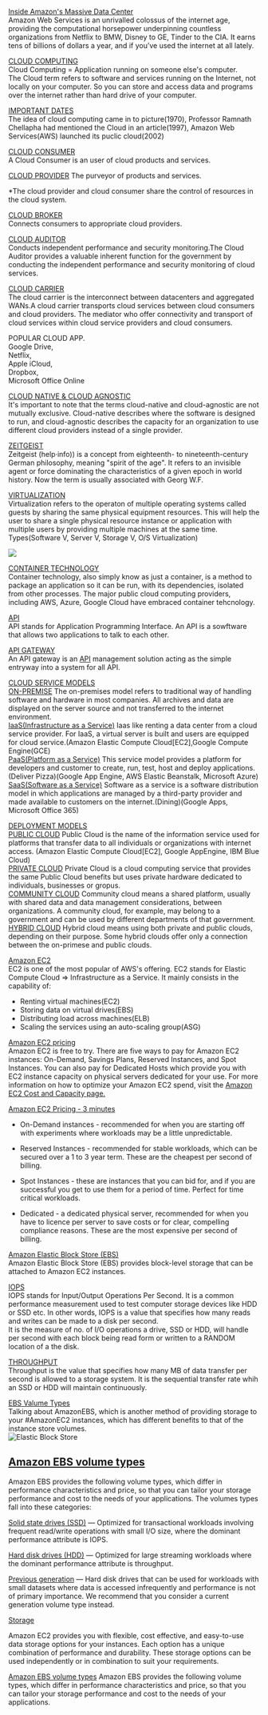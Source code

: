 <a href="https://www.youtube.com/watch?v=q6WlzHLxNKI">Inside Amazon's Massive Data Center</a><br>
Amazon Web Services is an unrivalled colossus of the internet age, providing the computational horsepower underpinning countless organizations from Netflix to BMW, Disney to GE, Tinder to the CIA. It earns tens of billions of dollars a year, and if you’ve used the internet at all lately.<br>

<a href="https://www.youtube.com/watch?v=dH0yz-Osy54">CLOUD COMPUTING </a> <br>
Cloud Computing = Application running on someone else's computer. <br>
The Cloud term refers to software and services running on the Internet, not locally on your computer. So you can store and access data and programs over the internet rather than hard drive of your computer.

<a href="https://www.youtube.com/watch?v=Bkx8Egjm2mw">IMPORTANT DATES</a> <BR>
The idea of cloud computing came in to picture(1970), Professor Ramnath Chellapha had mentioned the Cloud in an article(1997), Amazon Web Services(AWS) launched its puclic cloud(2002)

<a href="https://www.youtube.com/watch?v=gC7lnK2FC4A&t=32s">CLOUD CONSUMER</a> <BR>
A Cloud Consumer is an user of cloud products and services.<br>

<a href="https://www.youtube.com/watch?v=gC7lnK2FC4A&t=32s">CLOUD PROVIDER</A> 
The purveyor of products and services.

*The cloud provider and cloud consumer share the control of resources in the cloud system.

<a href="https://www.youtube.com/watch?v=Hj_-gxVRRIM">CLOUD BROKER</a> <BR>
Connects consumers to appropriate cloud providers.

<a href="https://www.youtube.com/watch?v=iq4AAUMVCWg">CLOUD AUDITOR</a> <BR>
Conducts independent performance and security monitoring.The Cloud Auditor provides a valuable inherent function for the government by conducting the independent performance and security monitoring of cloud services.

<a href="https://www.youtube.com/watch?v=gC7lnK2FC4A&t=32s">CLOUD CARRIER</a> <BR>
The cloud carrier is the interconnect between datacenters and aggregated WANs.A cloud carrier transports cloud services between cloud consumers and cloud providers. The mediator who offer connectivity and transport of cloud services within cloud service providers and cloud consumers.

POPULAR CLOUD APP. <BR>
Google Drive,<br>
Netflix, <br>
Apple iCloud,<br>
Dropbox,<br>
Microsoft Office Online<br>

<a href="https://looker.com/definitions/cloud-agnostic#:~:text=It's%20important%20to%20note%20that,instead%20of%20a%20single%20provider.">CLOUD NATIVE & CLOUD AGNOSTIC</a><BR>
It's important to note that the terms cloud-native and cloud-agnostic are not mutually exclusive. Cloud-native describes where the software is designed to run, and cloud-agnostic describes the capacity for an organization to use different cloud providers instead of a single provider.

<a href="https://en.wikipedia.org/wiki/Zeitgeist#:~:text=Zeitgeist%20(help%C2%B7info)),usually%20associated%20with%20Georg%20W.F.">ZEITGEIST</a> <BR>
Zeitgeist (help·info)) is a concept from eighteenth- to nineteenth-century German philosophy, meaning "spirit of the age". It refers to an invisible agent or force dominating the characteristics of a given epoch in world history. Now the term is usually associated with Georg W.F.

<a href="https://www.youtube.com/watch?v=ISwgVUPH1cs">VIRTUALIZATION</a><BR>
Virtualization refers to the operaton of multiple operating systems called guests by sharing the same physical equipment resources. This will help the user to share a single physical resource instance or application with multiple users by providing multiple machines at the same time.<br>
Types(Software V, Server V, Storage V, O/S Virtualization)<br>

<img src="img/virtualization"> <br>

<a href="https://www.youtube.com/watch?v=0qotVMX-J5s"> CONTAINER TECHNOLOGY</a> <BR>
Container technology, also simply know as just a container, is a method to package an application so it can be run, with its dependencies, isolated from other processes. The major public cloud computing providers, including AWS, Azure, Google Cloud have embraced container tehcnology.

<a href="https://www.youtube.com/watch?v=s7wmiS2mSXY">API</a> <br>
API stands for Application Programming Interface. An API is a sowftware that allows two applications to talk to each other. 

<a href="https://www.youtube.com/watch?v=hYgP0cBORVg"> API GATEWAY</a> <br>
An API gateway is an <a href="https://www.youtube.com/watch?v=8WuVBbXsHzg">API</a> management solution acting as the simple entryway into a system for all API. 

<a href="https://www.youtube.com/watch?v=wB6Lfdo2m1Q&t=428s">CLOUD SERVICE MODELS</a><BR>
<a href="https://www.youtube.com/watch?v=wB6Lfdo2m1Q&t=428s">ON-PREMISE</a> The on-premises model refers to traditional way of handling software and hardware in most companies. All archives and data are displayed on the server source and not transferred to the internet environment.<br>
<a href="https://www.youtube.com/watch?v=wB6Lfdo2m1Q&t=428s">IaaS(Infrastructure as a Service)</a> Iaas like renting a data center from a cloud service provider. For IaaS, a virtual server is built and users are equipped for cloud service.(Amazon Elastic Compute Cloud[EC2],Google Compute Engine(GCE)<br>
<a href="https://www.youtube.com/watch?v=wB6Lfdo2m1Q&t=428s">PaaS(Platform as a Service)</a> This service model provides a platform for developers and customer to create, run, test, host and deploy applications.(Deliver Pizza)(Google App Engine, AWS Elastic Beanstalk, Microsoft Azure)<br>
<a href="https://www.youtube.com/watch?v=wB6Lfdo2m1Q&t=428s">SaaS(Software as a Service)</a> Software as a service is a software distribution model in which applications are managed by a third-party provider and made available to customers on the internet.(Dining)(Google Apps, Microsoft Office 365)

<a href="https://www.youtube.com/watch?v=9KZL0_NuiUU">DEPLOYMENT MODELS</a> <br>
<a href="https://www.youtube.com/watch?v=9KZL0_NuiUU">PUBLIC CLOUD</a> Public Cloud is the name of the information service used for platforms that transfer data to all individuals or organizations with internet access. (Amazon Elastic Compute Cloud[EC2], Google AppEngine, IBM Blue Cloud)<br>
<a href="https://www.youtube.com/watch?v=9KZL0_NuiUU">PRIVATE CLOUD</a> Private Cloud is a cloud computing service that provides the same Public Cloud benefits but uses private hardware dedicated to individuals, businesses or gropus.<br>
<a href="https://www.youtube.com/watch?v=9KZL0_NuiUU">COMMUNITY CLOUD</a> Community cloud means a shared platform, usually with shared data and data management considerations, between organizations. A community cloud, for example, may belong to a government and can be used by different departments of that government. <br>
<a href="https://www.youtube.com/watch?v=9KZL0_NuiUU">HYBRID CLOUD</a> Hybrid cloud means using both private and public clouds, depending on their purpose. Some hybrid clouds offer only a connection between the on-primese and public clouds.

<a href="https://www.youtube.com/watch?v=TsRBftzZsQo&t=2s">Amazon EC2</a><br>
EC2 is one of the most popular of AWS's offering. EC2 stands for Elastic Compute Cloud => Infrastructure as a Service. It mainly consists in the capability of:<br>
* Renting virtual machines(EC2)
* Storing data on virtual drives(EBS)
* Distributing load across machines(ELB)
* Scaling the services using an auto-scaling group(ASG)<br>

<a href="https://aws.amazon.com/ec2/pricing/">Amazon EC2 pricing</a><br>
Amazon EC2 is free to try. There are five ways to pay for Amazon EC2 instances: On-Demand, Savings Plans, Reserved Instances, and Spot Instances. You can also pay for Dedicated Hosts which provide you with EC2 instance capacity on physical servers dedicated for your use. For more information on how to optimize your Amazon EC2 spend, visit the <a href="https://aws.amazon.com/ec2/cost-and-capacity/">Amazon EC2 Cost and Capacity page.</a><br>

<a href="https://www.youtube.com/watch?v=LQANRLrdxvo"> Amazon EC2 Pricing - 3 minutes</a><br>
* On-Demand instances - recommended for when you are starting off with experiments where workloads may be a little unpredictable.

* Reserved Instances - recommended for stable workloads, which can be secured over a 1 to 3 year term.  These are the cheapest per second of billing.

* Spot Instances - these are instances that you can bid for, and if you are successful you get to use them for a period of time.  Perfect for time critical workloads.  

* Dedicated - a dedicated physical server, recommended for when you have to licence per server to save costs or for clear, compelling compliance reasons.  These are the most expensive per second of billing.<br>

<a href="https://www.youtube.com/watch?v=ljYH5lHQdxo&t=2s"> Amazon Elastic Block Store (EBS)</a> <br>
Amazon Elastic Block Store (EBS) provides block-level storage that can be attached to Amazon EC2 instances.

<a href="https://www.youtube.com/watch?v=YD_Lg2lzTYI">IOPS</a><br>
IOPS stands for Input/Output Operations Per Second. It is a common performance measurement used to test computer storage devices like HDD or SSD etc. In other words, IOPS is a value that specifies how many reads and writes can be made to a disk per second.<br>
It is the measure of no. of I/O operations a drive, SSD or HDD, will handle per second with each block being read form or written to a RANDOM location of a the disk.<br>

<a href="https://www.youtube.com/watch?v=YD_Lg2lzTYI"> THROUGHPUT</a><br>
Throughput is the value that specifies how many MB of data transfer per second is allowed to a storage system. It is the sequential transfer rate whih an SSD or HDD will maintain continuously.<br>

<a href="https://www.youtube.com/watch?v=_edxeLGnJpg">EBS Valume Types</a><br>
Talking about AmazonEBS, which is another method of providing storage to your #AmazonEC2 instances, which has different benefits to that of the instance store volumes.<br> 
<img src="img/EBS" alt="Elastic Block Store"> <br>
  
## [Amazon EBS volume types](https://docs.aws.amazon.com/AWSEC2/latest/UserGuide/ebs-volume-types.html)  

Amazon EBS provides the following volume types, which differ in performance characteristics and price, so that you can tailor your storage performance and cost to the needs of your applications. The volumes types fall into these categories:

[Solid state drives (SSD)](https://docs.aws.amazon.com/AWSEC2/latest/UserGuide/ebs-volume-types.html#solid-state-drives) — Optimized for transactional workloads involving frequent read/write operations with small I/O size, where the dominant performance attribute is IOPS.

[Hard disk drives (HDD)](https://docs.aws.amazon.com/AWSEC2/latest/UserGuide/ebs-volume-types.html#hard-disk-drives) — Optimized for large streaming workloads where the dominant performance attribute is throughput.

[Previous generation](https://docs.aws.amazon.com/AWSEC2/latest/UserGuide/ebs-volume-types.html#ebs-previous-generation-volumes) — Hard disk drives that can be used for workloads with small datasets where data is accessed infrequently and performance is not of primary importance. We recommend that you consider a current generation volume type instead.

[Storage](https://docs.aws.amazon.com/AWSEC2/latest/UserGuide/Storage.html)

Amazon EC2 provides you with flexible, cost effective, and easy-to-use data storage options for your instances. Each option has a unique combination of performance and durability. These storage options can be used independently or in combination to suit your requirements.

[Amazon EBS volume types](https://docs.aws.amazon.com/AWSEC2/latest/UserGuide/ebs-volume-types.html#solid-state-drives)
Amazon EBS provides the following volume types, which differ in performance characteristics and price, so that you can tailor your storage performance and cost to the needs of your applications.

